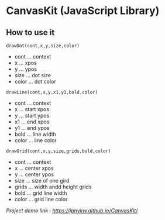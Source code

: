 # CanvasKit (JavaScript Library)

## How to use it

`drawDot(cont,x,y,size,color)`  
* cont ... context  
* x ... xpos  
* y ... ypos  
* size ... dot size  
* color ... dot color    

`drawLine(cont,x,y,x1,y1,bold,color)`  
* cont ... context
* x ... start xpos  
* y ... start ypos   
* x1 ... end xpos  
* y1 ... end ypos  
* bold ... line width  
* color ... line color  

`drawGrid(cont,x,y,size,grids,bold,color)`  
* cont ... context  
* x ... center xpos  
* y ... center ypos  
* size ... size of one gird    
* grids ... width andd height grids
* bold ... grid line width  
* color ... grid line color  

*Project demo link : https://jpnykw.github.io/CanvasKit/*
